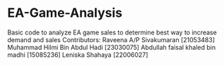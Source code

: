 # EA-Game-Analysis
Basic code to analyze EA game sales to determine best way to increase demand and sales
Contributors:
Raveena A/P Sivakumaran [21053483]
Muhammad Hilmi Bin Abdul Hadi [23030075]
Abdullah faisal khaled bin madhi [15085236]
Leniska Shahaya [22006027]
